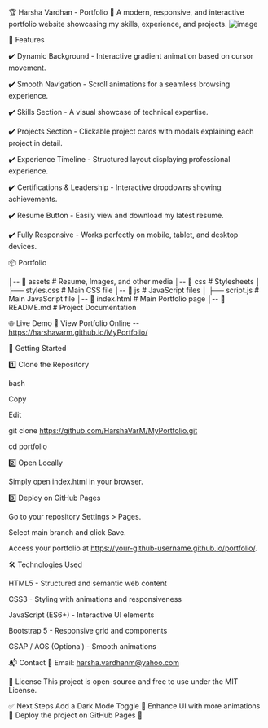 
🏆 Harsha Vardhan - Portfolio
🚀 A modern, responsive, and interactive portfolio website showcasing my skills, experience, and projects.
![image](https://github.com/user-attachments/assets/33b53cdc-3698-4386-81c4-51802982aea6)

📌 Features

✔️ Dynamic Background - Interactive gradient animation based on cursor movement.

✔️ Smooth Navigation - Scroll animations for a seamless browsing experience.

✔️ Skills Section - A visual showcase of technical expertise.

✔️ Projects Section - Clickable project cards with modals explaining each project in detail.

✔️ Experience Timeline - Structured layout displaying professional experience.

✔️ Certifications & Leadership - Interactive dropdowns showing achievements.

✔️ Resume Button - Easily view and download my latest resume.

✔️ Fully Responsive - Works perfectly on mobile, tablet, and desktop devices.

📦 Portfolio

│-- 📂 assets             # Resume, Images, and other media
│-- 📂 css                # Stylesheets
│   ├── styles.css        # Main CSS file
│-- 📂 js                 # JavaScript files
│   ├── script.js         # Main JavaScript file
│-- 📜 index.html         # Main Portfolio page
│-- 📜 README.md          # Project Documentation


🌐 Live Demo
🔗 View Portfolio Online -- https://harshavarm.github.io/MyPortfolio/


🚀 Getting Started

1️⃣ Clone the Repository

bash

Copy

Edit

git clone https://github.com/HarshaVarM/MyPortfolio.git

cd portfolio

2️⃣ Open Locally

Simply open index.html in your browser.

3️⃣ Deploy on GitHub Pages

Go to your repository Settings > Pages.

Select main branch and click Save.

Access your portfolio at https://your-github-username.github.io/portfolio/.

🛠️ Technologies Used

HTML5 - Structured and semantic web content

CSS3 - Styling with animations and responsiveness

JavaScript (ES6+) - Interactive UI elements

Bootstrap 5 - Responsive grid and components

GSAP / AOS (Optional) - Smooth animations


📬 Contact
📧 Email: harsha.vardhanm@yahoo.com

📜 License
This project is open-source and free to use under the MIT License.

✅ Next Steps
 Add a Dark Mode Toggle 🌙
 Enhance UI with more animations 🎨
 Deploy the project on GitHub Pages 🚀
